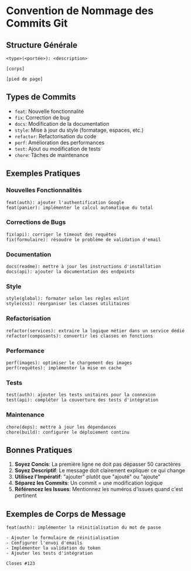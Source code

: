 # Convention de Nommage des Commits Git

## Structure Générale

```
<type>(<portée>): <description>

[corps]

[pied de page]
```

## Types de Commits

- `feat`: Nouvelle fonctionnalité
- `fix`: Correction de bug
- `docs`: Modification de la documentation
- `style`: Mise à jour du style (formatage, espaces, etc.)
- `refactor`: Refactorisation du code
- `perf`: Amélioration des performances
- `test`: Ajout ou modification de tests
- `chore`: Tâches de maintenance

## Exemples Pratiques

### Nouvelles Fonctionnalités

```
feat(auth): ajouter l'authentification Google
feat(panier): implémenter le calcul automatique du total
```

### Corrections de Bugs

```
fix(api): corriger le timeout des requêtes
fix(formulaire): résoudre le problème de validation d'email
```

### Documentation

```
docs(readme): mettre à jour les instructions d'installation
docs(api): ajouter la documentation des endpoints
```

### Style

```
style(global): formater selon les règles eslint
style(css): réorganiser les classes utilitaires
```

### Refactorisation

```
refactor(services): extraire la logique métier dans un service dédié
refactor(composants): convertir les classes en fonctions
```

### Performance

```
perf(images): optimiser le chargement des images
perf(requêtes): implémenter la mise en cache
```

### Tests

```
test(auth): ajouter les tests unitaires pour la connexion
test(api): compléter la couverture des tests d'intégration
```

### Maintenance

```
chore(deps): mettre à jour les dépendances
chore(build): configurer le déploiement continu
```

## Bonnes Pratiques

1. **Soyez Concis**: La première ligne ne doit pas dépasser 50 caractères
2. **Soyez Descriptif**: Le message doit clairement expliquer ce qui change
3. **Utilisez l'Impératif**: "ajouter" plutôt que "ajouté" ou "ajoute"
4. **Séparez les Commits**: Un commit = une modification logique
5. **Référencez les Issues**: Mentionnez les numéros d'issues quand c'est pertinent

## Exemples de Corps de Message

```
feat(auth): implémenter la réinitialisation du mot de passe

- Ajouter le formulaire de réinitialisation
- Configurer l'envoi d'emails
- Implémenter la validation du token
- Ajouter les tests d'intégration

Closes #123
```

